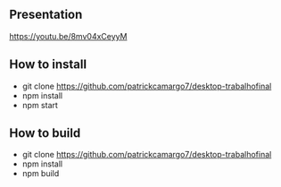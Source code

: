 ## Presentation
https://youtu.be/8mv04xCeyyM

## How to install
- git clone https://github.com/patrickcamargo7/desktop-trabalhofinal
- npm install
- npm start

## How to build
- git clone https://github.com/patrickcamargo7/desktop-trabalhofinal
- npm install
- npm build